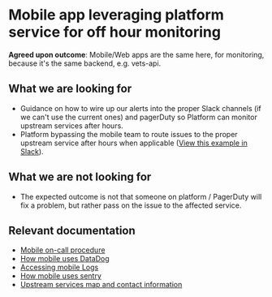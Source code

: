 # Mobile app leveraging platform service for off hour monitoring

**Agreed upon outcome**: Mobile/Web apps are the same here, for monitoring, because it's the same backend, e.g. vets-api.

## What we are looking for

- Guidance on how to wire up our alerts into the proper Slack channels (if we can't use the current ones) and pagerDuty so Platform can monitor upstream services after hours.
- Platform bypassing the mobile team to route issues to the proper upstream service after hours when applicable ([View this example in Slack](https://dsva.slack.com/archives/C01CSM3EZGT/p1690301465018319)).

## What we are not looking for

- The expected outcome is not that someone on platform / PagerDuty will fix a problem, but rather pass on the issue to the affected service.

## Relevant documentation

- [Mobile on-call procedure](https://department-of-veterans-affairs.github.io/va-mobile-app/development/BackEnd/Monitoring/OnCallProcedure)
- [How mobile uses DataDog](https://department-of-veterans-affairs.github.io/va-mobile-app/development/BackEnd/Monitoring/DataDog)
- [Accessing mobile Logs](https://department-of-veterans-affairs.github.io/va-mobile-app/development/BackEnd/Monitoring/Logs)
- [How mobile uses sentry](https://department-of-veterans-affairs.github.io/va-mobile-app/development/BackEnd/Monitoring/Sentry)
- [Upstream services map and contact information](https://department-of-veterans-affairs.github.io/va-mobile-app/development/BackEnd/Architecture/Services/)
